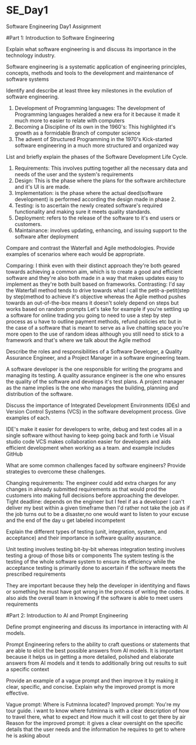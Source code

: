 # SE_Day1
Software Engineering Day1 Assignment

#Part 1: Introduction to Software Engineering

Explain what software engineering is and discuss its importance in the technology industry.

Software engineering is a systematic application of engineering principles, concepts, methods and tools to the development and maintenance of software systems

Identify and describe at least three key milestones in the evolution of software engineering.

1. Development of Programming languages: The development of Programming languages heralded a new era for it because it made it much more to easier to relate with computers
2. Becoming a Discipline of its own in the 1960's: This highlighted it's growth as a formidable Branch of computer science 
3. The advent of Structured Programming in the 1970's Kick-started software engineering in a much more structured and organized way

List and briefly explain the phases of the Software Development Life Cycle.

1. Requirements: This involves putting together all the necessary data and needs of the user and the system's requirements 
2. Design: This is the phase where the plans for the software architecture and it's UI is are made.
3. Implementation: is the phase where the actual deed(software development) is performed according the design made in phase 2.
4. Testing: is to ascertain the newly created software's required functionality and making sure it meets quality standards.
5. Deployment: refers to the release of the software to it's end users or customers.
6. Maintainance: involves updating, enhancing, and issuing support to the software after deployment 

Compare and contrast the Waterfall and Agile methodologies. Provide examples of scenarios where each would be appropriate.

Comparing: I think even with their distinct approach they're both geared towards achieving a common aim, which is to create a good and efficient software and they're also both made in a way that makes updates easy to implement as they're both built based on frameworks.
Contrasting: I'd say the Waterfall method tends to  drive towards what I call the petit-a-petit(step by step)method to achieve it's objective whereas the Agile method pushes towards an out-of-the-box means it doesn't solely depend on steps but works based on random prompts
Let's take for example if you're settling up a software for online trading you going to need to use a step by step process as u have to outline payment methods, refund policies etc but in the case of a software that is meant to serve as a live chatting space you're more open to the use of random ideas although you still need to stick to a framework and that's where we talk about the Agile method 

Describe the roles and responsibilities of a Software Developer, a Quality Assurance Engineer, and a Project Manager in a software engineering team.

A software developer is the one responsible for writing the programs and managing its testing.
A quality assurance engineer is the one who ensures the quality of the software and develops it's test plans.
A project manager as the name implies is the one who manages the building, planning and distribution of the software.

Discuss the importance of Integrated Development Environments (IDEs) and Version Control Systems (VCS) in the software development process. Give examples of each.

IDE's make it easier for developers to write, debug and test codes all in a single software without having to keep going back and forth i.e Visual studio code
VCS makes collaboration easier for developers and aids efficient development when working as a team. and example includes GitHub 

What are some common challenges faced by software engineers? Provide strategies to overcome these challenges.

Changing requirements: The engineer could add extra charges for any changes in already submitted requirements as that would prod the customers into making full decisions before approaching the developer.
Tight deadline: depends on the engineer but I feel if as a developer I can't deliver my best within a given timeframe then I'd rather not take the job as if the job turns out to be a disaster,no one would want to listen to your excuse and the end of the day u get labeled incompetent 

Explain the different types of testing (unit, integration, system, and acceptance) and their importance in software quality assurance.

Unit testing involves testing bit-by-bit whereas integration testing involves testing a group of those bits or components 
The system testing is the testing of the whole software system to ensure its efficiency while the acceptance testing is primarily done to ascertain if the software meets the prescribed requirements 

They are important because they help the developer in identitying and flaws or something he must have got wrong in the process of writing the codes. it also aids the overall team in knowing if the software is able to meet users requirements 

#Part 2: Introduction to AI and Prompt Engineering


Define prompt engineering and discuss its importance in interacting with AI models.

Prompt Engineering refers to the ability to craft questions or statements that are able to elicit the best possible answers from AI models. It is important because it helps us in getting a more detailed, polished and elaborate answers from AI models and it tends to additionally bring out results to suit a specific context 

Provide an example of a vague prompt and then improve it by making it clear, specific, and concise. Explain why the improved prompt is more effective.

Vague prompt: Where is Futminna located?
Improved prompt: You're my tour guide. i want to know where futminna is with a clear description of how to travel there, what to expect and How much it will cost to get there by air
Reason for the improved prompt: it gives a clear oversight on the specific details that the user needs and the information he requires to get to where he is asking about 
